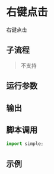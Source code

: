 # 右键点击 
右键点击


## 子流程
> 不支持


## 运行参数




## 输出

    


## 脚本调用

```python
import simple;

```

## 示例